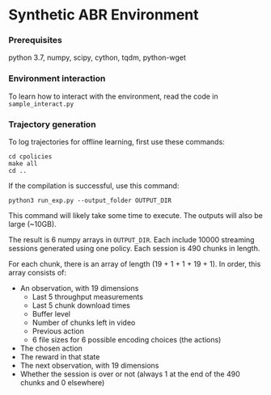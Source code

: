 # Synthetic ABR Environment

### Prerequisites
python 3.7, numpy, scipy, cython, tqdm, python-wget

### Environment interaction

To learn how to interact with the environment, read the code in `sample_interact.py`

### Trajectory generation

To log trajectories for offline learning, first use these commands:

```
cd cpolicies
make all
cd ..
```
If the compilation is successful, use this command:
```
python3 run_exp.py --output_folder OUTPUT_DIR
```
This command will likely take some time to execute. The outputs will also be large (~10GB).

The result is 6 numpy arrays in `OUTPUT_DIR`. Each include 10000 streaming sessions generated using one policy. Each session is 490 chunks in length.

For each chunk, there is an array of length (19 + 1 + 1 + 19 + 1). In order, this array consists of:
* An observation, with 19 dimensions
  * Last 5 throughput measurements
  * Last 5 chunk download times
  * Buffer level
  * Number of chunks left in video
  * Previous action
  * 6 file sizes for 6 possible encoding choices (the actions)
* The chosen action
* The reward in that state
* The next observation, with 19 dimensions
* Whether the session is over or not (always 1 at the end of the 490 chunks and 0 elsewhere)
